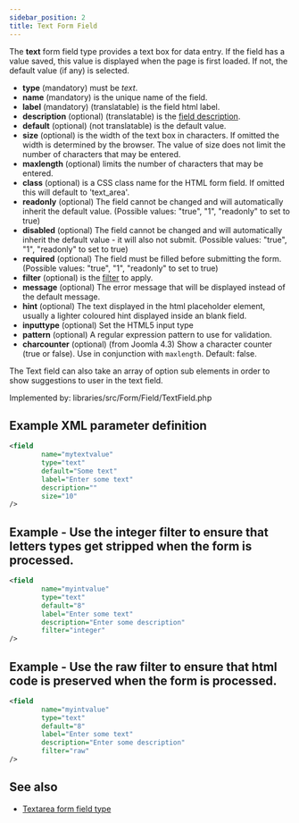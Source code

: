 ```yaml
---
sidebar_position: 2
title: Text Form Field
---
```


The **text** form field type provides a text box for data entry. If the field has a value saved, this value is displayed when the page is first loaded. If not, the default value (if any) is selected.

- **type** (mandatory) must be *text*.
- **name** (mandatory) is the unique name of the field.
- **label** (mandatory) (translatable) is the field html label.
- **description** (optional) (translatable) is the [field description](../standard-form-field-attributes.md#description).
- **default** (optional) (not translatable) is the default value.
- **size** (optional) is the width of the text box in characters. If omitted the width is determined by the browser. The value of size does not limit the number of characters that may be entered.
- **maxlength** (optional) limits the number of characters that may be entered.
- **class** (optional) is a CSS class name for the HTML form field. If omitted this will default to 'text_area'.
- **readonly** (optional) The field cannot be changed and will automatically inherit the default value. (Possible values: "true", "1", "readonly" to set to true)
- **disabled** (optional) The field cannot be changed and will automatically inherit the default value - it will also not submit. (Possible values: "true", "1", "readonly" to set to true)
- **required** (optional) The field must be filled before submitting the form. (Possible values: "true", "1", "readonly" to set to true)
- **filter** (optional) is the [filter](../standard-form-field-attributes.md#filter) to apply.
- **message** (optional) The error message that will be displayed instead of the default message.
- **hint** (optional) The text displayed in the html placeholder element, usually a lighter coloured hint displayed inside an blank field.
- **inputtype** (optional) Set the HTML5 input type
- **pattern** (optional) A regular expression pattern to use for validation.
- **charcounter** (optional) (from Joomla 4.3) Show a character counter (true or false). Use in conjunction with `maxlength`. Default: false.

The Text field can also take an array of option sub elements in order to show suggestions to user in the text field.

Implemented by: libraries/src/Form/Field/TextField.php

## Example XML parameter definition

```xml
<field
        name="mytextvalue" 
        type="text" 
        default="Some text" 
        label="Enter some text" 
        description="" 
        size="10"
/>
```

## Example - Use the integer filter to ensure that letters types get stripped when the form is processed.

```xml
<field 
        name="myintvalue" 
        type="text" 
        default="8" 
        label="Enter some text" 
        description="Enter some description" 
        filter="integer" 
/>
```
## Example - Use the raw filter to ensure that html code is preserved when the form is processed.

```xml
<field
        name="myintvalue"
        type="text"
        default="8"
        label="Enter some text"
        description="Enter some description"
        filter="raw"
/>
```

## See also
* [Textarea form field type](./textarea.md)